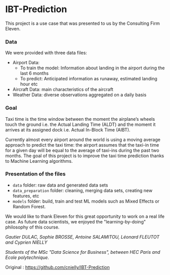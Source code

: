 # IBT-Prediction
This project is a use case that was presented to us by the Consulting Firm Eleven.

### Data

We were provided with three data files:
- Airport Data: 
  - To train the model: Information about landing in the airport during the last 6 months
  - To predict: Anticipated information as runaway, estimated landing hour etc
- Aircraft Data: main characteristics of the aircraft
- Weather Data: diverse observations aggregated on a daily basis

### Goal

Taxi time is the time window between the moment the airplane’s wheels touch the ground i.e. the Actual Landing Time
(ALDT) and the moment it arrives at its assigned dock i.e. Actual In-Block Time (AIBT).

Currently almost every airport around the world is using a moving average approach to predict the taxi time: the airport assumes that the taxi-in time for a given day will be equal to the average of taxi-ins during the past two months.
The goal of this project is to improve the taxi time prediction thanks to Machine Learning algorithms. 

### Presentation of the files

- `data` folder: raw data and generated data sets
- `data_preparation` folder: cleaning, merging data sets, creating new features, etc
- `models` folder: build, train and test ML models such as Mixed Effects or Random Forest. 

We would like to thank Eleven for this great opportunity to work on a real life case. 
As future data scientists, we enjoyed the "learning-by-doing" philosophy of this course.

*Gautier DULAC, Sophie BROSSE, Antoine SALAMITOU, Léonard FLEUTOT and Cyprien NIELLY*

*Students of the MSc "Data Science for Business", between HEC Paris and Ecole polytechnique.*

Original : https://github.com/cnielly/IBT-Prediction
